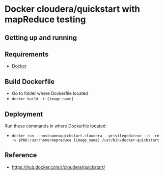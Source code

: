 # Docker cloudera/quickstart with mapReduce testing

Getting up and running
----------------------

## Requirements

- [Docker](https://www.docker.com/)


## Build Dockerfile

- Go to folder where Dockerfile located
- `docker build -t [image_name] .`


Deployment
------------

Run these commands in where Dockerfile located:
- `docker run --hostname=quickstart.cloudera --privileged=true -it -rm -v $PWD:/usr/home/mapreduce [image_name] /usr/bin/docker-quickstart`


Reference
------------
- https://hub.docker.com/r/cloudera/quickstart/
